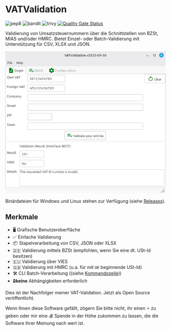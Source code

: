 # VATValidation

![pep8](https://github.com/dseichter/VATValidation/actions/workflows/pep8.yml/badge.svg)
![bandit](https://github.com/dseichter/VATValidation/actions/workflows/bandit.yml/badge.svg)
![trivy](https://github.com/dseichter/VATValidation/actions/workflows/trivy.yml/badge.svg)
[![Quality Gate Status](https://sonarcloud.io/api/project_badges/measure?project=dseichter_VATValidation&metric=alert_status)](https://sonarcloud.io/summary/new_code?id=dseichter_VATValidation)

Validierung von Umsatzsteuernummern über die Schnittstellen von BZSt, MIAS und/oder HMRC. Bietet Einzel- oder Batch-Validierung mit Unterstützung für CSV, XLSX und JSON.

![VATValidation](assets/single.png)

Binärdateien für Windows und Linux stehen zur Verfügung (siehe [Releases](https://github.com/dseichter/VATValidation/releases)).

## Merkmale

- 🖥️ Grafische Benutzeroberfläche
- ✅ Einfache Validierung
- 📦 Stapelverarbeitung von CSV, JSON oder XLSX
- 🇩🇪 Validierung mittels BZSt (empfohlen, wenn Sie eine dt. USt-Id besitzen)
- 🇪🇺 Validierung über VIES
- 🇬🇧 Validierung mit HMRC (u.a. für mit `UK` beginnende USt-Id)
- 🛠️ CLI Batch-Verarbeitung ((siehe [Kommandozeile](commandline.md)))
- 🔒**keine** Abhängigkeiten erforderlich

Dies ist der Nachfolger meiner VAT-Validation. Jetzt als Open Source veröffentlicht.

Wenn Ihnen diese Software gefällt, zögern Sie bitte nicht, ihr einen :star: zu geben oder mir eine :moneybag: Spende in der Höhe zukommen zu lassen, die die Software Ihrer Meinung nach wert ist.
